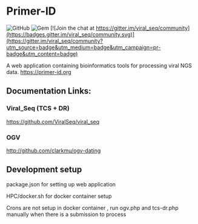 # Primer-ID

![GitHub](https://img.shields.io/github/license/viralseq/viral_seq)
![Gem](https://img.shields.io/gem/dt/viral_seq?color=%23E9967A)
[![Join the chat at https://gitter.im/viral_seq/community](https://badges.gitter.im/viral_seq/community.svg)](https://gitter.im/viral_seq/community?utm_source=badge&utm_medium=badge&utm_campaign=pr-badge&utm_content=badge)

A web application containing bioinformatics tools for processing viral NGS data. https://primer-id.org

## Documentation Links:

### Viral_Seq (TCS + DR)

https://github.com/ViralSeq/viral_seq

### OGV

http://github.com/clarkmu/ogv-dating

## Development setup

package.json for setting up web application

HPC/docker.sh for docker container setup

Crons are not setup in docker container , run ogv.php and tcs-dr.php manually when there is a submission to process
